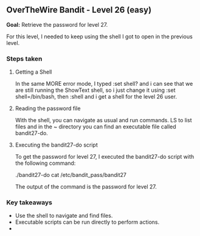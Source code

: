 ## OverTheWire Bandit - Level 26 (easy) 

**Goal:** Retrieve the password for level 27.

For this level, I needed to keep using the shell I got to open in the previous level.

### Steps taken

1. Getting a Shell

    In the same MORE error mode, I typed :set shell? and i can see that we are still running the ShowText shell, so i just change it using :set shell=/bin/bash, then :shell and i get a shell for the level 26 user. 

2. Reading the password file

    With the shell, you can navigate as usual and run commands. LS to list files and in the ~ directory you can find an executable file called bandit27-do. 

3. Executing the bandit27-do script

    To get the password for level 27, I executed the bandit27-do script with the following command:

    ./bandit27-do cat /etc/bandit_pass/bandit27 
    
    The output of the command is the password for level 27.

### Key takeaways

- Use the shell to navigate and find files.
- Executable scripts can be run directly to perform actions.
-